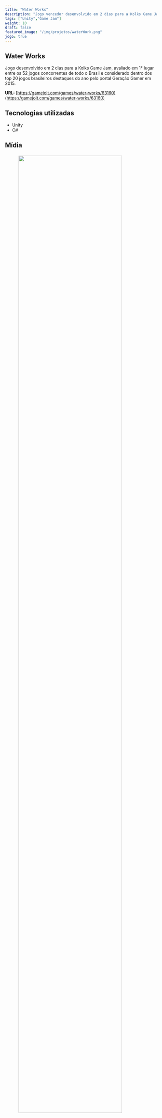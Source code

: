 ```yaml
---
title: "Water Works"
description: "Jogo vencedor desenvolvido em 2 dias para a Kolks Game Jam."
tags: ["Unity","Game Jam"]
weight: 10
draft: false
featured_image: "/img/projetos/waterWork.png"
jogo: true
---
```


## Water Works

Jogo desenvolvido em 2 dias para a Kolks Game Jam, avaliado em 1° lugar entre os 52 jogos concorrentes de todo o Brasil e considerado dentro dos top 20 jogos brasileiros destaques do ano pelo portal Geração Gamer em 2015. 

**URL:** [https://gamejolt.com/games/water-works/63160](https://gamejolt.com/games/water-works/63160)


## Tecnologias utilizadas

* Unity
* C#

## Mídia

<figure>
  <img src="/img/projetos/waterWork.png" class="img-responsive center-block" style="width: 90%;padding: 5px;" />
</figure>